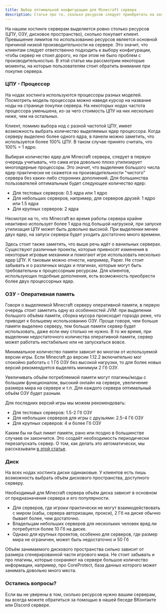 ```yaml
---
title: Выбор оптимальной конфигурации для Minecraft сервера
description: Статья про то, сколько ресурсов следует приобретать на хостинге для нормальной работы Minecraft сервера.
---
```


На нашем хостинге серверам выделяется ровно столько ресурсов (ЦПУ, ОЗУ, дисковое пространство), сколько покупает клиент. Превышение лимитов по использованию ресурсов является основной причиной низкой производительности на сервере. Это значит, что клиентам следует ответственно подходить к выбору конфигурации, чтобы сервер не стоил дорого, но при этом не было проблем с производительностью. В этой статье мы рассмотрим некоторые моменты, на которые пользователям стоит обратить внимание при покупке сервера.

### ЦПУ - Процессор
На нодах хостинга используются процессоры разных моделей. Посмотреть модель процессора можно наведя курсор на название ноды на странице покупки сервера.  На некоторых нодах частота процессора уменьшена, из-за чего стоимость ЦПУ на них несколько ниже, чем на остальных.

Клиент, помимо выбора нод с разной частотой ЦПУ, имеет возможность выбрать количество выделяемых ядер процессора. Когда серверу выделено более одного ядра, в панели можно заметить, что используется более 100% ЦПУ. В таком случае принято считать, что 100% = 1 ядро.

Выбирая количество ядер для Minecraft сервера, следует в первую очередь учитывать, что сама игра довольно плохо утилизирует многоядерные процессоры. Это значит, что выделение большого числа ядер практически не скажется на производительности "чистого" сервера без каких-либо сторонних дополнений. Для большинства пользователей оптимальным будет следующее количество ядер:

* Для тестовых серверов: 0.5 ядра или 1 ядро
* Для небольших серверов, например, для серверов друзей: 1 ядро или 1.5 ядра
* Для крупных серверов: 2 ядра

Несмотря на то, что Minecraft во время работы сервера крайне неактивно использует более 1 ядра под большой нагрузкой, при запуске утилизация ЦПУ может быть довольно высокой. При выделении менее двух ядер, на запуск сервера будет уходить достаточно много времени.

Здесь стоит также заметить, что выше речь идёт о ванильных серверах. Существуют различные проекты, которые привносят изменения в некоторые игровые механики и помогают игре использовать несколько ядер ЦПУ. К таковым можно отнести, например, Paper. Не стоит забывать и о различных модах и плагинах, которые могут быть требовательны к процессорным ресурсам. Для клиентов, использующих подобные дополнения, есть возможность приобрести более двух процессорных ядер.

### ОЗУ - Оперативная память
Говоря о выделяемой Minecraft серверу оперативной памяти, в первую очередь стоит заметить одну из особенностей JVM: при выделении большого объёма памяти, сборка мусора происходит гораздо реже, что приводит к большему использованию ОЗУ. Проще говоря, чем больше памяти выделено серверу, тем больше памяти сервер будет использовать, даже если ему столько не нужно. В то же время, при выделении недостаточного количества оперативной памяти, сервер может работать нестабильно или не запускаться вовсе.

Минимальное количество памяти зависит во многом от используемой версии игры. Если Minecraft до версии 1.12.2 включительно мог спокойно работать с 1 Гб ОЗУ без высокой нагрузки, то для более новых версий рекомендуется выделять минимум 2 Гб ОЗУ. 

Увеличивать объём потребляемой памяти могут плагины/моды с большим функционалом, высокий онлайн на сервере, увеличение размера мира на сервере и т.п. Для каждого сервера оптимальный объём ОЗУ будет разным.

Для последних версий игры мы можем рекомендовать:

* Для тестовых серверов: 1.5-2 Гб ОЗУ
* Для небольших серверов для игры с друзьями: 2.5-4 Гб ОЗУ
* Для крупных серверов: 4 и более Гб ОЗУ

Каким бы ни был лимит памяти, рано или поздно в большинстве случаев он закончится. Это создаёт необходимость периодически перезапускать сервер. О том, как делать это автоматически, мы рассказывали [в этой статье](guide-crontab).

### Диск
На всех нодах хостинга диски одинаковые. У клиентов есть лишь возможность выбрать объём дискового пространства, доступного серверу. 

Необходимый для Minecraft сервера объём диска зависит в основном от предназначения сервера и его популярности. 

* Для серверов, где игроки практически не могут взаимодействовать с миром (хабы, сервера авторизации, прокси), 2 Гб на диске обычно бывает более, чем достаточно.
* Владельцам небольших серверов для нескольких человек вряд ли потребуется более 10 Гб на диске.
* Однако для крупных проектов, особенно для серверов, где размер мира не ограничен, может быть недостаточно и 50 Гб

Объём занимаемого дискового пространства сильно зависит от размера сгенерированной части игрового мира. Не стоит забывать и про плагины, которые сохраняют на сервере большое количество информации, например, про CoreProtect, база данных которого может занимать довольно много места.

### Остались вопросы?
Если вы не уверены в том, сколько ресурсов нужно вашим серверам, вы всегда можете обратиться за помощью в нашей беседе ВКонтакте или Discord сервере.